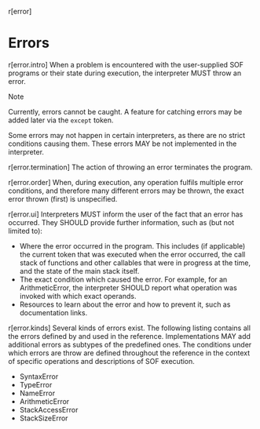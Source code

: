 r[error]
# Errors

r[error.intro]
When a problem is encountered with the user-supplied SOF programs or their state during execution, the interpreter MUST throw an error.

> [!NOTE]
> Currently, errors cannot be caught. A feature for catching errors may be added later via the `except` token.

Some errors may not happen in certain interpreters, as there are no strict conditions causing them. These errors MAY be not implemented in the interpreter.

r[error.termination]
The action of throwing an error terminates the program.

r[error.order]
When, during execution, any operation fulfils multiple error conditions, and therefore many different errors may be thrown, the exact error thrown (first) is unspecified.

r[error.ui]
Interpreters MUST inform the user of the fact that an error has occurred. They SHOULD provide further information, such as (but not limited to):

- Where the error occurred in the program. This includes (if applicable) the current token that was executed when the error occurred, the call stack of functions and other callables that were in progress at the time, and the state of the main stack itself.
- The exact condition which caused the error. For example, for an ArithmeticError, the interpreter SHOULD report what operation was invoked with which exact operands.
- Resources to learn about the error and how to prevent it, such as documentation links.

r[error.kinds]
Several kinds of errors exist. The following listing contains all the errors defined by and used in the reference. Implementations MAY add additional errors as subtypes of the predefined ones. The conditions under which errors are throw are defined throughout the reference in the context of specific operations and descriptions of SOF execution.

- SyntaxError
- TypeError
- NameError
- ArithmeticError
- StackAccessError
- StackSizeError
